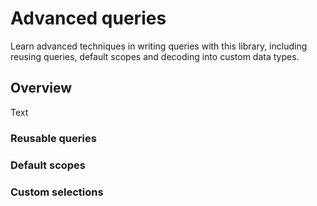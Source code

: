 # Advanced queries

Learn advanced techniques in writing queries with this library, including reusing queries, default
scopes and decoding into custom data types.

## Overview

<!--@START_MENU_TOKEN@-->Text<!--@END_MENU_TOKEN@-->

### Reusable queries

<!--
* static let helpers
* extensions on Table.Columns

-->

### Default scopes

### Custom selections
